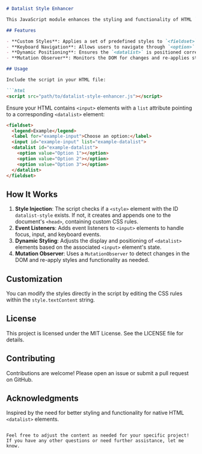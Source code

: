 ```markdown
# Datalist Style Enhancer

This JavaScript module enhances the styling and functionality of HTML `<datalist>` elements and their associated `<input>` elements. It dynamically applies custom styles and improves the user experience by adding keyboard navigation and other interactive features.

## Features

- **Custom Styles**: Applies a set of predefined styles to `<fieldset>`, `<legend>`, `<label>`, `<input>`, `<datalist>`, and `<option>` elements.
- **Keyboard Navigation**: Allows users to navigate through `<option>` elements using the arrow keys and select an option with the Enter key.
- **Dynamic Positioning**: Ensures the `<datalist>` is positioned correctly relative to its associated `<input>` element.
- **Mutation Observer**: Monitors the DOM for changes and re-applies styles and functionality to newly added `<datalist>` and `<input>` elements.

## Usage

Include the script in your HTML file:

```html
<script src="path/to/datalist-style-enhancer.js"></script>
```

Ensure your HTML contains `<input>` elements with a `list` attribute pointing to a corresponding `<datalist>` element:

```html
<fieldset>
  <legend>Example</legend>
  <label for="example-input">Choose an option:</label>
  <input id="example-input" list="example-datalist">
  <datalist id="example-datalist">
    <option value="Option 1"></option>
    <option value="Option 2"></option>
    <option value="Option 3"></option>
  </datalist>
</fieldset>
```

## How It Works

1. **Style Injection**: The script checks if a `<style>` element with the ID `datalist-style` exists. If not, it creates and appends one to the document's `<head>`, containing custom CSS rules.
2. **Event Listeners**: Adds event listeners to `<input>` elements to handle focus, input, and keyboard events.
3. **Dynamic Styling**: Adjusts the display and positioning of `<datalist>` elements based on the associated `<input>` element's state.
4. **Mutation Observer**: Uses a `MutationObserver` to detect changes in the DOM and re-apply styles and functionality as needed.

## Customization

You can modify the styles directly in the script by editing the CSS rules within the `style.textContent` string.

## License

This project is licensed under the MIT License. See the LICENSE file for details.

## Contributing

Contributions are welcome! Please open an issue or submit a pull request on GitHub.

## Acknowledgments

Inspired by the need for better styling and functionality for native HTML `<datalist>` elements.

```

Feel free to adjust the content as needed for your specific project! If you have any other questions or need further assistance, let me know.